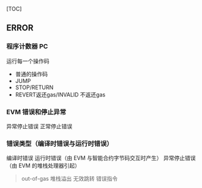 [TOC]
## ERROR

### 程序计数器 PC
运行每一个操作码
- 普通的操作码
- JUMP
- STOP/RETURN
- REVERT返还gas/INVALID 不返还gas

### EVM 错误和停止异常
异常停止错误
正常停止错误


### 错误类型（编译时错误与运行时错误）
编译时错误
运行时错误（由 EVM 与智能合约字节码交互时产生）
异常停止错误（由 EVM 的堆栈处理器引起）
> out-of-gas 堆栈溢出 无效跳转 错误指令
